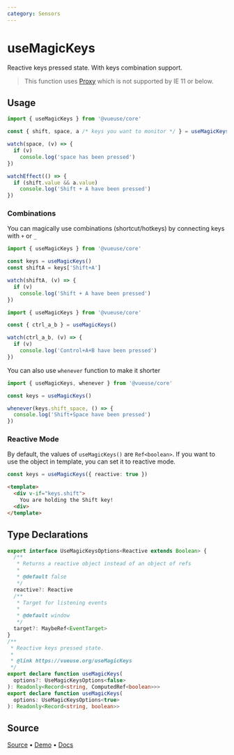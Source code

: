 ```yaml
---
category: Sensors
---
```


# useMagicKeys

Reactive keys pressed state. With keys combination support.

> This function uses [Proxy](https://developer.mozilla.org/en-US/docs/Web/JavaScript/Reference/Global_Objects/Proxy) which is not supported by IE 11 or below.

## Usage

```js
import { useMagicKeys } from '@vueuse/core'

const { shift, space, a /* keys you want to monitor */ } = useMagicKeys()

watch(space, (v) => {
  if (v)
    console.log('space has been pressed')
})

watchEffect(() => {
  if (shift.value && a.value)
    console.log('Shift + A have been pressed')
})
```

### Combinations

You can magically use combinations (shortcut/hotkeys) by connecting keys with `+` or `_`

```ts
import { useMagicKeys } from '@vueuse/core'

const keys = useMagicKeys()
const shiftA = keys['Shift+A']

watch(shiftA, (v) => {
  if (v)
    console.log('Shift + A have been pressed')
})
```

```ts
import { useMagicKeys } from '@vueuse/core'

const { ctrl_a_b } = useMagicKeys()

watch(ctrl_a_b, (v) => {
  if (v)
    console.log('Control+A+B have been pressed')
})
```

You can also use `whenever` function to make it shorter

```ts
import { useMagicKeys, whenever } from '@vueuse/core'

const keys = useMagicKeys()

whenever(keys.shift_space, () => {
  console.log('Shift+Space have been pressed')
})
```

### Reactive Mode

By default, the values of `useMagicKeys()` are `Ref<boolean>`. If you want to use the object in template, you can set it to reactive mode.

```ts
const keys = useMagicKeys({ reactive: true })
```

```html
<template>
  <div v-if="keys.shift">
    You are holding the Shift key!
  <div>
</template>
```

<!--FOOTER_STARTS-->
## Type Declarations

```typescript
export interface UseMagicKeysOptions<Reactive extends Boolean> {
  /**
   * Returns a reactive object instead of an object of refs
   *
   * @default false
   */
  reactive?: Reactive
  /**
   * Target for listening events
   *
   * @default window
   */
  target?: MaybeRef<EventTarget>
}
/**
 * Reactive keys pressed state.
 *
 * @link https://vueuse.org/useMagicKeys
 */
export declare function useMagicKeys(
  options?: UseMagicKeysOptions<false>
): Readonly<Record<string, ComputedRef<boolean>>>
export declare function useMagicKeys(
  options: UseMagicKeysOptions<true>
): Readonly<Record<string, boolean>>
```

## Source

[Source](https://github.com/vueuse/vueuse/blob/main/packages/core/useMagicKeys/index.ts) • [Demo](https://github.com/vueuse/vueuse/blob/main/packages/core/useMagicKeys/demo.vue) • [Docs](https://github.com/vueuse/vueuse/blob/main/packages/core/useMagicKeys/index.md)


<!--FOOTER_ENDS-->
